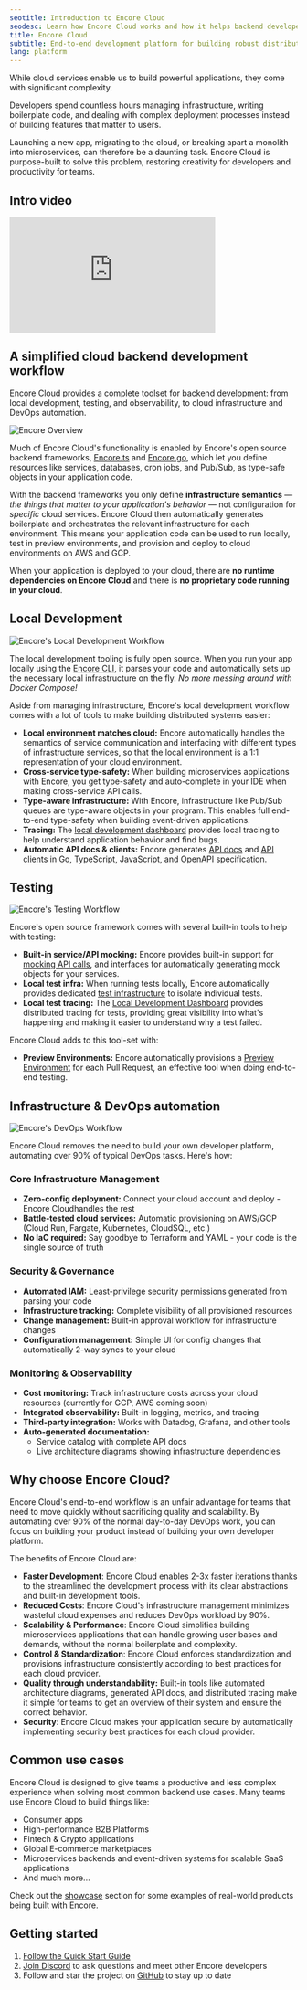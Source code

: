 ```yaml
---
seotitle: Introduction to Encore Cloud
seodesc: Learn how Encore Cloud works and how it helps backend developers build cloud-based backend applications without manually dealing with infrastructure.
title: Encore Cloud
subtitle: End-to-end development platform for building robust distributed systems
lang: platform
---
```


While cloud services enable us to build powerful applications, they come with significant complexity.

Developers spend countless hours managing infrastructure, writing boilerplate code, and dealing with complex deployment processes instead of building features that matter to users.

Launching a new app, migrating to the cloud, or breaking apart a monolith into microservices, can therefore be a daunting task.
Encore Cloud is purpose-built to solve this problem, restoring creativity for developers and productivity for teams.

## Intro video

<iframe width="360" height="202" src="https://www.youtube.com/embed/vvqTGfoXVsw?si=TliVv2VAT0YtNuYk" title="Encore Intro Video" frameborder="0" allow="accelerometer; autoplay; clipboard-write; encrypted-media; gyroscope; picture-in-picture; web-share" allowfullscreen></iframe>

## A simplified cloud backend development workflow

Encore Cloud provides a complete toolset for backend development: from local development, testing, and observability, to cloud infrastructure and DevOps automation.

<img className="noshadow mx-auto d:w-3/4" src="/assets/docs/arch_full.png" title="Encore Overview" />

Much of Encore Cloud's functionality is enabled by Encore's open source backend frameworks, [Encore.ts](/docs/ts) and [Encore.go](/docs/go), which let you define resources like services, databases, cron jobs, and Pub/Sub, as type-safe objects in your application code.

With the backend frameworks you only define **infrastructure semantics** — _the things that matter to your application's behavior_ — not configuration for _specific_ cloud services. Encore Cloud then automatically generates boilerplate and orchestrates the relevant infrastructure for each environment. This means your application code can be used to run locally, test in preview environments, and provision and deploy to cloud environments on AWS and GCP.

When your application is deployed to your cloud, there are **no runtime dependencies on Encore Cloud** and there is **no proprietary code running in your cloud**.

## Local Development

<img className="noshadow mx-auto d:w-3/4" src="/assets/docs/arch_local.png" title="Encore's Local Development Workflow" />

The local development tooling is fully open source. When you run your app locally using the [Encore CLI](/docs/ts/install), it parses your code and automatically sets up the necessary local infrastructure on the fly. _No more messing around with Docker Compose!_

Aside from managing infrastructure, Encore's local development workflow comes with a lot of tools to make building distributed systems easier:

- **Local environment matches cloud:** Encore automatically handles the semantics of service communication and interfacing with different types of infrastructure services, so that the local environment is a 1:1 representation of your cloud environment.
- **Cross-service type-safety:** When building microservices applications with Encore, you get type-safety and auto-complete in your IDE when making cross-service API calls.
- **Type-aware infrastructure:** With Encore, infrastructure like Pub/Sub queues are type-aware objects in your program. This enables full end-to-end type-safety when building event-driven applications.
- **Tracing:** The [local development dashboard](/docs/ts/observability/dev-dash) provides local tracing to help understand application behavior and find bugs.
- **Automatic API docs & clients:** Encore generates [API docs](/docs/ts/observability/service-catalog) and [API clients](/docs/ts/cli/client-generation) in Go, TypeScript, JavaScript, and OpenAPI specification.

## Testing

<img className="noshadow mx-auto d:w-3/4" src="/assets/docs/arch_testing.png" title="Encore's Testing Workflow" />

Encore's open source framework comes with several built-in tools to help with testing:

- **Built-in service/API mocking:** Encore provides built-in support for [mocking API calls](/docs/go/develop/testing/mocking), and interfaces for automatically generating mock objects for your services.
- **Local test infra:** When running tests locally, Encore automatically provides dedicated [test infrastructure](/docs/go/develop/testing#test-only-infrastructure) to isolate individual tests.
- **Local test tracing:** The [Local Development Dashboard](/docs/go/observability/dev-dash) provides distributed tracing for tests, providing great visibility into what's happening and making it easier to understand why a test failed.

Encore Cloud adds to this tool-set with:
- **Preview Environments:** Encore automatically provisions a [Preview Environment](/docs/platform/deploy/preview-environments) for each Pull Request, an effective tool when doing end-to-end testing.

## Infrastructure & DevOps automation

<img className="noshadow mx-auto d:w-3/4" src="/assets/docs/arch_devops.png" title="Encore's DevOps Workflow" />

Encore Cloud removes the need to build your own developer platform, automating over 90% of typical DevOps tasks. Here's how:

### Core Infrastructure Management
- **Zero-config deployment:** Connect your cloud account and deploy - Encore Cloudhandles the rest
- **Battle-tested cloud services:** Automatic provisioning on AWS/GCP (Cloud Run, Fargate, Kubernetes, CloudSQL, etc.)
- **No IaC required:** Say goodbye to Terraform and YAML - your code is the single source of truth

### Security & Governance
- **Automated IAM:** Least-privilege security permissions generated from parsing your code
- **Infrastructure tracking:** Complete visibility of all provisioned resources
- **Change management:** Built-in approval workflow for infrastructure changes
- **Configuration management:** Simple UI for config changes that automatically 2-way syncs to your cloud

### Monitoring & Observability
- **Cost monitoring:** Track infrastructure costs across your cloud resources (currently for GCP, AWS coming soon)
- **Integrated observability:** Built-in logging, metrics, and tracing
- **Third-party integration:** Works with Datadog, Grafana, and other tools
- **Auto-generated documentation:**
  - Service catalog with complete API docs
  - Live architecture diagrams showing infrastructure dependencies

## Why choose Encore Cloud?

Encore Cloud's end-to-end workflow is an unfair advantage for teams that need to move quickly without sacrificing quality and scalability.
By automating over 90% of the normal day-to-day DevOps work, you can focus on building your product instead of building your own developer platform.

The benefits of Encore Cloud are:

- **Faster Development**: Encore Cloud enables 2-3x faster iterations thanks to the streamlined the development process with its clear abstractions and built-in development tools.
- **Reduced Costs**: Encore Cloud's infrastructure management minimizes wasteful cloud expenses and reduces DevOps workload by 90%.
- **Scalability & Performance**: Encore Cloud simplifies building microservices applications that can handle growing user bases and demands, without the normal boilerplate and complexity.
- **Control & Standardization**: Encore Cloud enforces standardization and provisions infrastructure consistently according to best practices for each cloud provider.
- **Quality through understandability:** Built-in tools like automated architecture diagrams, generated API docs, and distributed tracing make it simple for teams to get an overview of their system and ensure the correct behavior.
- **Security**: Encore Cloud makes your application secure by automatically implementing security best practices for each cloud provider.

## Common use cases

Encore Cloud is designed to give teams a productive and less complex experience when solving most common backend use cases.
Many teams use Encore Cloud to build things like:

-   Consumer apps
-   High-performance B2B Platforms
-   Fintech & Crypto applications
-   Global E-commerce marketplaces
-   Microservices backends and event-driven systems for scalable SaaS applications
-   And much more...

Check out the [showcase](https://encore.cloud/showcase) section for some examples of real-world products being built with Encore.

## Getting started

1. [Follow the Quick Start Guide](/docs/ts/quick-start)
2. [Join Discord](https://encore.dev/discord) to ask questions and meet other Encore developers
3. Follow and star the project on [GitHub](https://github.com/encoredev/encore) to stay up to date
